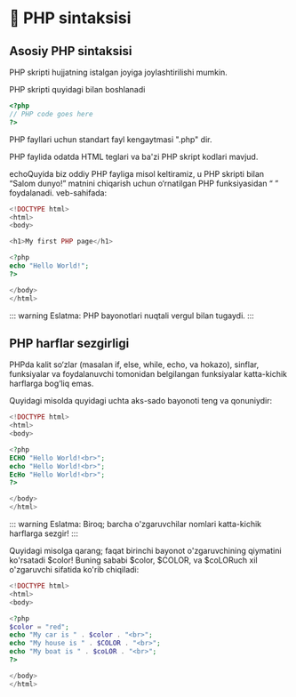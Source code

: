 # 📔 PHP sintaksisi

## Asosiy PHP sintaksisi

PHP skripti hujjatning istalgan joyiga joylashtirilishi mumkin.

PHP skripti quyidagi bilan boshlanadi

```php
<?php
// PHP code goes here
?>
```

PHP fayllari uchun standart fayl kengaytmasi ".php" dir.

PHP faylida odatda HTML teglari va ba'zi PHP skript kodlari mavjud.

echoQuyida biz oddiy PHP fayliga misol keltiramiz, u PHP skripti bilan “Salom dunyo!” matnini chiqarish uchun o‘rnatilgan PHP funksiyasidan “ ” foydalanadi. veb-sahifada:

```php
<!DOCTYPE html>
<html>
<body>

<h1>My first PHP page</h1>

<?php
echo "Hello World!";
?>

</body>
</html>
``` 

::: warning Eslatma:
PHP bayonotlari nuqtali vergul bilan tugaydi.
:::

## PHP harflar sezgirligi

PHPda kalit so‘zlar (masalan if, else, while, echo, va hokazo), sinflar, funksiyalar va foydalanuvchi tomonidan belgilangan funksiyalar katta-kichik harflarga bog‘liq emas.

Quyidagi misolda quyidagi uchta aks-sado bayonoti teng va qonuniydir:

```php
<!DOCTYPE html>
<html>
<body>

<?php
ECHO "Hello World!<br>";
echo "Hello World!<br>";
EcHo "Hello World!<br>";
?>

</body>
</html>
```

::: warning Eslatma:
Biroq; barcha o'zgaruvchilar nomlari katta-kichik harflarga sezgir!
:::

Quyidagi misolga qarang; faqat birinchi bayonot o'zgaruvchining qiymatini ko'rsatadi $color! Buning sababi $color, $COLOR, va $coLORuch xil o'zgaruvchi sifatida ko'rib chiqiladi:

```php
<!DOCTYPE html>
<html>
<body>

<?php
$color = "red";
echo "My car is " . $color . "<br>";
echo "My house is " . $COLOR . "<br>";
echo "My boat is " . $coLOR . "<br>";
?>

</body>
</html>
```



